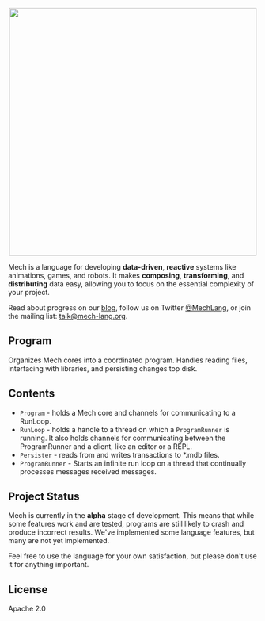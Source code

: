 <p align="center">
  <img width="500px" src="https://mech-lang.org/img/logo.png">
</p>

Mech is a language for developing **data-driven**, **reactive** systems like animations, games, and robots. It makes **composing**, **transforming**, and **distributing** data easy, allowing you to focus on the essential complexity of your project. 

Read about progress on our [blog](https://mech-lang.org/blog/), follow us on Twitter [@MechLang](https://twitter.com/MechLang), or join the mailing list: [talk@mech-lang.org](https://mech-lang.org/page/community/).

## Program

Organizes Mech cores into a coordinated program. Handles reading files, interfacing with libraries, and persisting changes top disk.

## Contents

- `Program` - holds a Mech core and channels for communicating to a RunLoop.
- `RunLoop` - holds a handle to a thread on which a `ProgramRunner` is running. It also holds channels for communicating between the ProgramRunner and a client, like an editor or a REPL.
- `Persister` - reads from and writes transactions to *.mdb files.
- `ProgramRunner` - Starts an infinite run loop on a thread that continually processes messages received messages.

## Project Status

Mech is currently in the **alpha** stage of development. This means that while some features work and are tested, programs are still likely to crash and produce incorrect results. We've implemented some language features, but many are not yet implemented.

Feel free to use the language for your own satisfaction, but please don't use it for anything important.

## License

Apache 2.0
